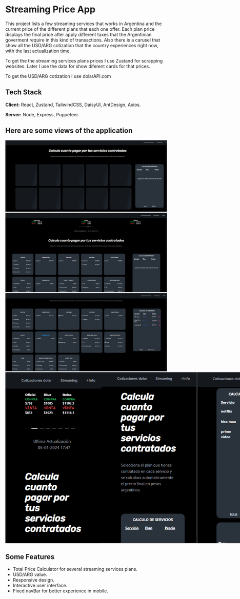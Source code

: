 # Streaming Price App

This project lists a few streaming services that works in Argentina and the current price of the different plans that each one offer. Each plan price displays the final price after apply different taxes that the Argentinian goverment require in this kind of transactions. Also there is a carusel that show all the USD/ARG cotization that the country experiences right now, with the last actualization time. 

To get the the streaming services plans prices I use Zustand for scrapping websites. Later I use the data for show diferent cards for that prices.

To get the USD/ARG cotization I use dolarAPI.com

## Tech Stack

**Client:** React, Zustand, TailwindCSS, DaisyUI, AntDesign, Axios.

**Server:** Node, Express, Puppeteer.


## Here are some views of the application
<img src="images/img-5.png">
<img src="images/img1.png">
<img src="images/img6.png">
<div style="display: flex; justify-content: space-between;">
<img src="images/img2.png" width="300">
<img src="images/img3.png" width="300">
<img src="images/img4.png" width="300">
</div>



## Some Features

- Total Price Calculator for several streaming services plans. 
- USD/ARG value.  
- Responsive design.
- Interactive user interface.
- Fixed navBar for better experience in mobile.
